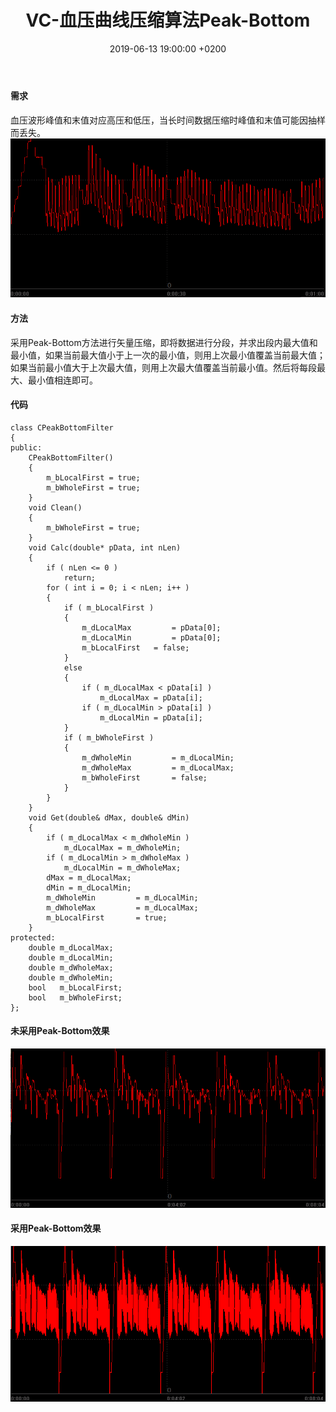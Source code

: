 ﻿---
layout: post
title:  "VC-血压曲线压缩算法Peak-Bottom"
date:   2019-06-13 19:00:00 +0200
categories: VC
---
#### 需求  
血压波形峰值和末值对应高压和低压，当长时间数据压缩时峰值和末值可能因抽样而丢失。
![image](/img/2019-06-13-VC-血压曲线压缩算法Peak-Bottom/0.bmp "image")
#### 方法
采用Peak-Bottom方法进行矢量压缩，即将数据进行分段，并求出段内最大值和最小值，如果当前最大值小于上一次的最小值，则用上次最小值覆盖当前最大值；如果当前最小值大于上次最大值，则用上次最大值覆盖当前最小值。然后将每段最大、最小值相连即可。

#### 代码
```
class CPeakBottomFilter
{
public:
	CPeakBottomFilter()
	{
		m_bLocalFirst = true;
		m_bWholeFirst = true;
	}
	void Clean()
	{
		m_bWholeFirst = true;
	}
	void Calc(double* pData, int nLen)
	{
		if ( nLen <= 0 )
			return;
		for ( int i = 0; i < nLen; i++ )
		{
			if ( m_bLocalFirst )
			{
				m_dLocalMax			= pData[0];
				m_dLocalMin			= pData[0];
				m_bLocalFirst	= false;
			}
			else
			{
				if ( m_dLocalMax < pData[i] )
					m_dLocalMax = pData[i];
				if ( m_dLocalMin > pData[i] )
					m_dLocalMin = pData[i];
			}
			if ( m_bWholeFirst )
			{
				m_dWholeMin			= m_dLocalMin;
				m_dWholeMax			= m_dLocalMax;
				m_bWholeFirst		= false;
			}
		}
	}
	void Get(double& dMax, double& dMin)
	{
		if ( m_dLocalMax < m_dWholeMin )
			m_dLocalMax = m_dWholeMin;
		if ( m_dLocalMin > m_dWholeMax )
			m_dLocalMin = m_dWholeMax;
		dMax = m_dLocalMax;
		dMin = m_dLocalMin;
		m_dWholeMin			= m_dLocalMin;
		m_dWholeMax			= m_dLocalMax;
		m_bLocalFirst		= true;
	}
protected:
	double m_dLocalMax;
	double m_dLocalMin;
	double m_dWholeMax;
	double m_dWholeMin;
	bool   m_bLocalFirst;
	bool   m_bWholeFirst;
};
```
#### 未采用Peak-Bottom效果
![image](/img/2019-06-13-VC-血压曲线压缩算法Peak-Bottom/1.bmp "image")

#### 采用Peak-Bottom效果
![image](/img/2019-06-13-VC-血压曲线压缩算法Peak-Bottom/2.bmp "image")
